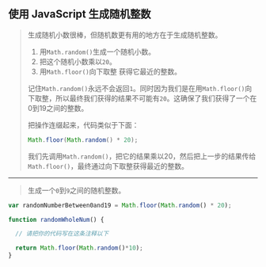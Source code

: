 ## 使用 JavaScript 生成随机整数

> 生成随机小数很棒，但随机数更有用的地方在于生成随机整数。
>
> 1. 用`Math.random()`生成一个随机小数。
> 2. 把这个随机小数乘以`20`。
> 3. 用`Math.floor()`向下取整 获得它最近的整数。
>
> 记住`Math.random()`永远不会返回`1`。同时因为我们是在用`Math.floor()`向下取整，所以最终我们获得的结果不可能有`20`。这确保了我们获得了一个在0到19之间的整数。
>
> 把操作连缀起来，代码类似于下面：
>
> ```js
> Math.floor(Math.random() * 20);
> ```
>
> 我们先调用`Math.random()`，把它的结果乘以20，然后把上一步的结果传给`Math.floor()`，最终通过向下取整获得最近的整数。

---

> 生成一个`0`到`9`之间的随机整数。

```js
var randomNumberBetween0and19 = Math.floor(Math.random() * 20);

function randomWholeNum() {

  // 请把你的代码写在这条注释以下

  return Math.floor(Math.random()*10);
}
```



